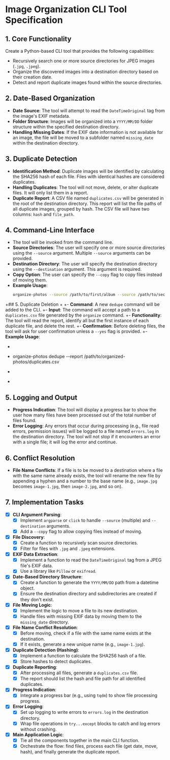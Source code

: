 # Image Organization CLI Tool Specification

## 1. Core Functionality

Create a Python-based CLI tool that provides the following capabilities:
- Recursively search one or more source directories for JPEG images (`.jpg`, `.jpeg`).
- Organize the discovered images into a destination directory based on their creation date.
- Detect and report duplicate images found within the source directories.

## 2. Date-Based Organization

- **Date Source**: The tool will attempt to read the `DateTimeOriginal` tag from the image's EXIF metadata.
- **Folder Structure**: Images will be organized into a `YYYY/MM/DD` folder structure within the specified destination directory.
- **Handling Missing Dates**: If the EXIF date information is not available for an image, the file will be moved to a subfolder named `missing_date` within the destination directory.

## 3. Duplicate Detection

- **Identification Method**: Duplicate images will be identified by calculating the SHA256 hash of each file. Files with identical hashes are considered duplicates.
- **Handling Duplicates**: The tool will not move, delete, or alter duplicate files. It will only list them in a report.
- **Duplicate Report**: A CSV file named `duplicates.csv` will be generated in the root of the destination directory. This report will list the file paths of all duplicate images, grouped by hash. The CSV file will have two columns: `hash` and `file_path`.

## 4. Command-Line Interface

- The tool will be invoked from the command line.
- **Source Directories**: The user will specify one or more source directories using the `--source` argument. Multiple `--source` arguments can be provided.
- **Destination Directory**: The user will specify the destination directory using the `--destination` argument. This argument is required.
- **Copy Option**: The user can specify the `--copy` flag to copy files instead of moving them.
- **Example Usage**:
  ```bash
  organize-photos --source /path/to/first/album --source /path/to/second/album --destination /path/to/organized-photos --copy
  ```

+## 5. Duplicate Deletion
+
+- **Command**: A new `dedupe` command will be added to the CLI.
+- **Input**: The command will accept a path to a `duplicates.csv` file generated by the `organize` command.
+- **Functionality**: The tool will read the report, identify all but the first instance of each duplicate file, and delete the rest.
+- **Confirmation**: Before deleting files, the tool will ask for user confirmation unless a `--yes` flag is provided.
+- **Example Usage**:
+  ```bash
+  organize-photos dedupe --report /path/to/organized-photos/duplicates.csv
+  ```
+
## 5. Logging and Output

- **Progress Indication**: The tool will display a progress bar to show the user how many files have been processed out of the total number of files found.
- **Error Logging**: Any errors that occur during processing (e.g., file read errors, permission issues) will be logged to a file named `errors.log` in the destination directory. The tool will not stop if it encounters an error with a single file; it will log the error and continue.

## 6. Conflict Resolution

- **File Name Conflicts**: If a file is to be moved to a destination where a file with the same name already exists, the tool will rename the new file by appending a hyphen and a number to the base name (e.g., `image.jpg` becomes `image-1.jpg`, then `image-2.jpg`, and so on).

## 7. Implementation Tasks

- [x] **CLI Argument Parsing**:
  - [x] Implement `argparse` or `click` to handle `--source` (multiple) and `--destination` arguments.
  - [x] Add a `--copy` flag to allow copying files instead of moving.
- [x] **File Discovery**:
  - [x] Create a function to recursively scan source directories.
  - [x] Filter for files with `.jpg` and `.jpeg` extensions.
- [x] **EXIF Data Extraction**:
  - [x] Implement a function to read the `DateTimeOriginal` tag from a JPEG file's EXIF data.
  - [x] Use a library like `Pillow` or `exifread`.
- [x] **Date-Based Directory Structure**:
  - [x] Create a function to generate the `YYYY/MM/DD` path from a datetime object.
  - [x] Ensure the destination directory and subdirectories are created if they don't exist.
- [x] **File Moving Logic**:
  - [x] Implement the logic to move a file to its new destination.
  - [x] Handle files with missing EXIF data by moving them to the `missing_date` directory.
- [x] **File Name Conflict Resolution**:
  - [x] Before moving, check if a file with the same name exists at the destination.
  - [x] If it exists, generate a new unique name (e.g., `image-1.jpg`).
- [x] **Duplicate Detection (Hashing)**:
  - [x] Implement a function to calculate the SHA256 hash of a file.
  - [x] Store hashes to detect duplicates.
- [x] **Duplicate Reporting**:
  - [x] After processing all files, generate a `duplicates.csv` file.
  - [x] The report should list the hash and file path for all identified duplicates.
- [x] **Progress Indication**:
  - [x] Integrate a progress bar (e.g., using `tqdm`) to show file processing progress.
- [x] **Error Logging**:
  - [x] Set up logging to write errors to `errors.log` in the destination directory.
  - [x] Wrap file operations in `try...except` blocks to catch and log errors without crashing.
- [x] **Main Application Logic**:
  - [x] Tie all the components together in the main CLI function.
  - [x] Orchestrate the flow: find files, process each file (get date, move, hash), and finally generate the duplicate report.